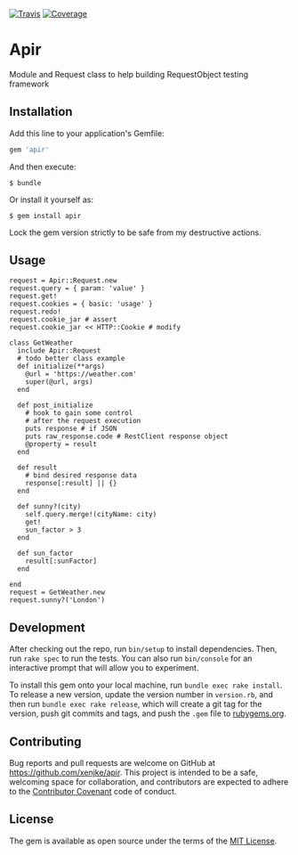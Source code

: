 [![Travis](https://travis-ci.org/xenjke/apir.svg?branch=master)](https://travis-ci.org/xenjke/apir)
[![Coverage](https://coveralls.io/repos/github/xenjke/apir/badge.svg?branch=master)](https://coveralls.io/github/xenjke/apir?branch=master)


# Apir

Module and Request class to help building RequestObject testing framework

## Installation

Add this line to your application's Gemfile:

```ruby
gem 'apir'
```

And then execute:

    $ bundle

Or install it yourself as:

    $ gem install apir

Lock the gem version strictly to be safe from my destructive actions.

## Usage

    request = Apir::Request.new
    request.query = { param: 'value' }
    request.get!
    request.cookies = { basic: 'usage' }
    request.redo!
    request.cookie_jar # assert
    request.cookie_jar << HTTP::Cookie # modify

    class GetWeather
      include Apir::Request
      # todo better class example
      def initialize(**args)
        @url = 'https://weather.com'
        super(@url, args)
      end

      def post_initialize
        # hook to gain some control
        # after the request execution
        puts response # if JSON
        puts raw_response.code # RestClient response object
        @property = result
      end

      def result
        # bind desired response data
        response[:result] || {}
      end

      def sunny?(city)
        self.query.merge!(cityName: city)
        get!
        sun_factor > 3
      end

      def sun_factor
        result[:sunFactor]
      end

    end
    request = GetWeather.new
    request.sunny?('London')

## Development

After checking out the repo, run `bin/setup` to install dependencies. Then, run `rake spec` to run the tests. You can also run `bin/console` for an interactive prompt that will allow you to experiment.

To install this gem onto your local machine, run `bundle exec rake install`. To release a new version, update the version number in `version.rb`, and then run `bundle exec rake release`, which will create a git tag for the version, push git commits and tags, and push the `.gem` file to [rubygems.org](https://rubygems.org).

## Contributing

Bug reports and pull requests are welcome on GitHub at https://github.com/xenjke/apir. This project is intended to be a safe, welcoming space for collaboration, and contributors are expected to adhere to the [Contributor Covenant](http://contributor-covenant.org) code of conduct.


## License

The gem is available as open source under the terms of the [MIT License](http://opensource.org/licenses/MIT).

